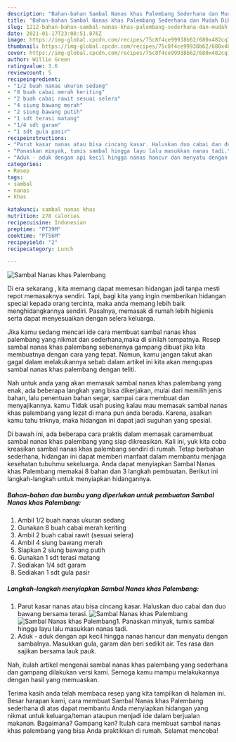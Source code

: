 ```yaml
---
description: "Bahan-bahan Sambal Nanas khas Palembang Sederhana dan Mudah Dibuat"
title: "Bahan-bahan Sambal Nanas khas Palembang Sederhana dan Mudah Dibuat"
slug: 1212-bahan-bahan-sambal-nanas-khas-palembang-sederhana-dan-mudah-dibuat
date: 2021-01-17T23:08:51.876Z
image: https://img-global.cpcdn.com/recipes/75c8f4ce99938b62/680x482cq70/sambal-nanas-khas-palembang-foto-resep-utama.jpg
thumbnail: https://img-global.cpcdn.com/recipes/75c8f4ce99938b62/680x482cq70/sambal-nanas-khas-palembang-foto-resep-utama.jpg
cover: https://img-global.cpcdn.com/recipes/75c8f4ce99938b62/680x482cq70/sambal-nanas-khas-palembang-foto-resep-utama.jpg
author: Willie Green
ratingvalue: 3.6
reviewcount: 5
recipeingredient:
- "1/2 buah nanas ukuran sedang"
- "8 buah cabai merah keriting"
- "2 buah cabai rawit sesuai selera"
- "4 siung bawang merah"
- "2 siung bawang putih"
- "1 sdt terasi matang"
- "1/4 sdt garam"
- "1 sdt gula pasir"
recipeinstructions:
- "Parut kasar nanas atau bisa cincang kasar. Haluskan duo cabai dan duo bawang bersama terasi."
- "Panaskan minyak, tumis sambal hingga layu lalu masukkan nanas tadi."
- "Aduk - aduk dengan api kecil hingga nanas hancur dan menyatu dengan sambalnya. Masukkan gula, garam dan beri sedikit air. Tes rasa dan sajikan bersama lauk pauk."
categories:
- Resep
tags:
- sambal
- nanas
- khas

katakunci: sambal nanas khas 
nutrition: 278 calories
recipecuisine: Indonesian
preptime: "PT39M"
cooktime: "PT56M"
recipeyield: "2"
recipecategory: Lunch

---
```



![Sambal Nanas khas Palembang](https://img-global.cpcdn.com/recipes/75c8f4ce99938b62/680x482cq70/sambal-nanas-khas-palembang-foto-resep-utama.jpg)

Di era  sekarang , kita memang dapat memesan hidangan jadi tanpa mesti repot memasaknya sendiri. Tapi, bagi kita yang ingin memberikan hidangan special kepada orang tercinta, maka anda memang lebih baik menghidangkannya sendiri. Pasalnya, memasak di rumah lebih higienis serta dapat menyesuaikan dengan selera keluarga.

Jika kamu sedang mencari ide cara membuat sambal nanas khas palembang yang nikmat dan sederhana,maka di sinilah tempatnya. Resep sambal nanas khas palembang  sebenarnya gampang dibuat jika kita membuatnya dengan cara yang tepat. Namun, kamu jangan takut akan gagal dalam melakukannya 
sebab dalam artikel ini kita akan mengupas sambal nanas khas palembang dengan teliti.  



Nah untuk anda yang akan memasak sambal nanas khas palembang yang enak, ada beberapa langkah yang bisa dikerjakan, mulai dari memilih jenis bahan, lalu penentuan bahan segar, sampai cara membuat dan menyajikannya. kamu Tidak usah pusing kalau mau memasak sambal nanas khas palembang yang lezat di mana pun anda berada. Karena, asalkan kamu  tahu triknya, maka hidangan ini dapat jadi suguhan yang spesial.

Di bawah ini, ada beberapa cara praktis  dalam memasak caramembuat sambal nanas khas palembang yang siap dikreasikan. Kali ini, yuk kita coba kreasikan sambal nanas khas palembang sendiri di rumah. Tetap berbahan sederhana, hidangan ini dapat memberi manfaat dalam membantu menjaga kesehatan tubuhmu sekeluarga. Anda dapat menyiapkan Sambal Nanas khas Palembang memakai 8 bahan dan 3 langkah pembuatan. Berikut ini langkah-langkah untuk menyiapkan hidangannya.

<!--inarticleads1-->

##### Bahan-bahan dan bumbu yang diperlukan untuk pembuatan Sambal Nanas khas Palembang:

1. Ambil 1/2 buah nanas ukuran sedang
1. Gunakan 8 buah cabai merah keriting
1. Ambil 2 buah cabai rawit (sesuai selera)
1. Ambil 4 siung bawang merah
1. Siapkan 2 siung bawang putih
1. Gunakan 1 sdt terasi matang
1. Sediakan 1/4 sdt garam
1. Sediakan 1 sdt gula pasir




<!--inarticleads2-->

##### Langkah-langkah menyiapkan Sambal Nanas khas Palembang:

1. Parut kasar nanas atau bisa cincang kasar. Haluskan duo cabai dan duo bawang bersama terasi.
<img src="https://img-global.cpcdn.com/steps/10b906bea7876b83/160x128cq70/sambal-nanas-khas-palembang-langkah-memasak-1-foto.jpg" alt="Sambal Nanas khas Palembang"><img src="https://img-global.cpcdn.com/steps/02857a12a45276d0/160x128cq70/sambal-nanas-khas-palembang-langkah-memasak-1-foto.jpg" alt="Sambal Nanas khas Palembang">1. Panaskan minyak, tumis sambal hingga layu lalu masukkan nanas tadi.
1. Aduk - aduk dengan api kecil hingga nanas hancur dan menyatu dengan sambalnya. Masukkan gula, garam dan beri sedikit air. Tes rasa dan sajikan bersama lauk pauk.




Nah, itulah artikel mengenai  sambal nanas khas palembang  yang sederhana dan gampang dilakukan versi kami. Semoga kamu mampu melakukannya dengan hasil yang memuaskan. 

Terima kasih anda telah membaca resep yang kita tampilkan di halaman ini. Besar harapan kami, cara membuat  Sambal Nanas khas Palembang sederhana di atas dapat membantu Anda menyiapkan hidangan yang nikmat untuk keluarga/teman ataupun menjadi ide dalam berjualan makanan. Bagaimana? Gampang kan? Itulah cara membuat sambal nanas khas palembang yang bisa Anda praktikkan di rumah. Selamat mencoba!

